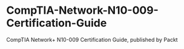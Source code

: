 # CompTIA-Network-N10-009-Certification-Guide
CompTIA Network+ N10-009 Certification Guide, published by Packt
